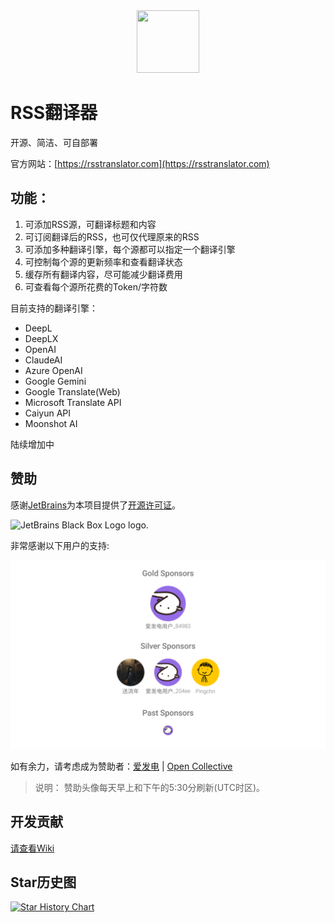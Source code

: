 <div align="center">
<img src="/assets/logo.svg" width="100" height="100">
</div>

# RSS翻译器

开源、简洁、可自部署

官方网站：[https://rsstranslator.com](https://rsstranslator.com)

## 功能：

1. 可添加RSS源，可翻译标题和内容
2. 可订阅翻译后的RSS，也可仅代理原来的RSS
3. 可添加多种翻译引擎，每个源都可以指定一个翻译引擎
4. 可控制每个源的更新频率和查看翻译状态
5. 缓存所有翻译内容，尽可能减少翻译费用
6. 可查看每个源所花费的Token/字符数
   
目前支持的翻译引擎：

- DeepL
- DeepLX
- OpenAI
- ClaudeAI
- Azure OpenAI
- Google Gemini
- Google Translate(Web)
- Microsoft Translate API
- Caiyun API
- Moonshot AI

陆续增加中

## 赞助

感谢[JetBrains](https://www.jetbrains.com/)为本项目提供了[开源许可证](https://www.jetbrains.com/community/opensource/)。

<img src="/assets/jb_square.svg" alt="JetBrains Black Box Logo logo." width="150" height="150">

非常感谢以下用户的支持:
<p align="center">
  <a href="https://raw.githubusercontent.com/versun/54321-Weekly/main/scripts/sponsorkit/sponsorkit/sponsors.svg">
    <img src='https://raw.githubusercontent.com/versun/54321-Weekly/main/scripts/sponsorkit/sponsorkit/sponsors.svg'/>
  </a>
</p>

如有余力，请考虑成为赞助者：[爱发电](https://afdian.net/a/versun) | [Open Collective](https://opencollective.com/rsstranslator)
> 说明： 赞助头像每天早上和下午的5:30分刷新(UTC时区)。
## 开发贡献
[请查看Wiki](https://github.com/rss-translator/RSS-Translator/wiki)

## Star历史图

[![Star History Chart](https://api.star-history.com/svg?repos=rss-translator/RSS-Translator&type=Date)](https://star-history.com/#rss-translator/RSS-Translator&Date)


